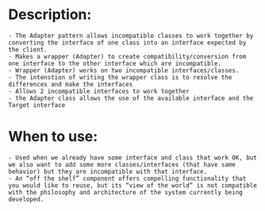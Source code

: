 # **Description:**
    - The Adapter pattern allows incompatible classes to work together by converting the interface of one class into an interface expected by the client.
    - Makes a wrapper (Adapter) to create compatibility/conversion from one interface to the other interface which are incompatible.
    - Wrapper (Adapter) works on two incompatible interfaces/classes.
    - The intenstion of writing the wrapper class is to resolve the differences and make the interfaces 
	- Allows 2 incompatible interfaces to work together
    - the Adapter class allows the use of the available interface and the Target interface
	
# **When to use:**
    - Used when we already have some interface and class that work OK, but we also want to add some more classes/interfaces (that have same behavior) but they are incompatible with that interface.
    - An “off the shelf” component offers compelling functionality that you would like to reuse, but its “view of the world” is not compatible with the philosophy and architecture of the system currently being developed.